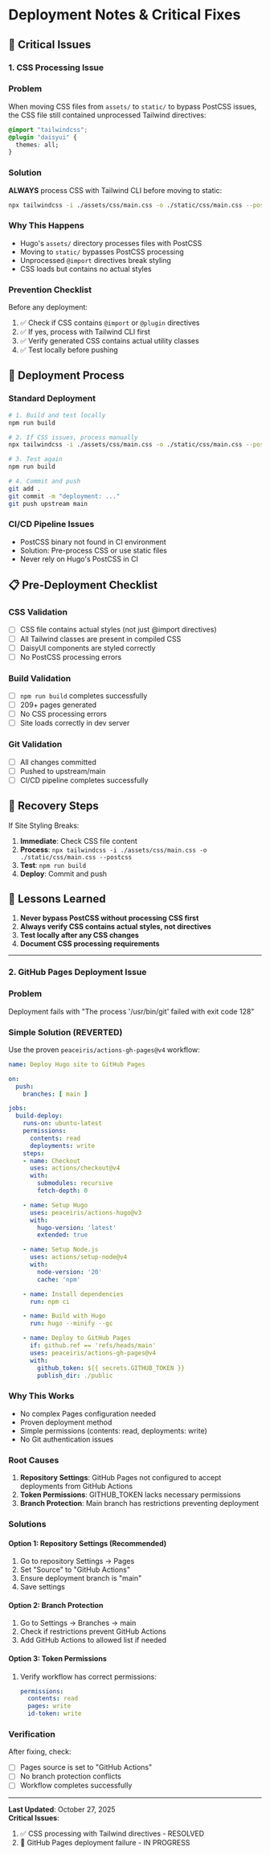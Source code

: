 # Deployment Notes & Critical Fixes

## 🚨 Critical Issues

### 1. CSS Processing Issue

### Problem
When moving CSS files from `assets/` to `static/` to bypass PostCSS issues, the CSS file still contained unprocessed Tailwind directives:
```css
@import "tailwindcss";
@plugin "daisyui" {
  themes: all;
}
```

### Solution
**ALWAYS** process CSS with Tailwind CLI before moving to static:
```bash
npx tailwindcss -i ./assets/css/main.css -o ./static/css/main.css --postcss
```

### Why This Happens
- Hugo's `assets/` directory processes files with PostCSS
- Moving to `static/` bypasses PostCSS processing
- Unprocessed `@import` directives break styling
- CSS loads but contains no actual styles

### Prevention Checklist
Before any deployment:
1. ✅ Check if CSS contains `@import` or `@plugin` directives
2. ✅ If yes, process with Tailwind CLI first
3. ✅ Verify generated CSS contains actual utility classes
4. ✅ Test locally before pushing

## 🔄 Deployment Process

### Standard Deployment
```bash
# 1. Build and test locally
npm run build

# 2. If CSS issues, process manually
npx tailwindcss -i ./assets/css/main.css -o ./static/css/main.css --postcss

# 3. Test again
npm run build

# 4. Commit and push
git add .
git commit -m "deployment: ..."
git push upstream main
```

### CI/CD Pipeline Issues
- PostCSS binary not found in CI environment
- Solution: Pre-process CSS or use static files
- Never rely on Hugo's PostCSS in CI

## 📋 Pre-Deployment Checklist

### CSS Validation
- [ ] CSS file contains actual styles (not just @import directives)
- [ ] All Tailwind classes are present in compiled CSS
- [ ] DaisyUI components are styled correctly
- [ ] No PostCSS processing errors

### Build Validation
- [ ] `npm run build` completes successfully
- [ ] 209+ pages generated
- [ ] No CSS processing errors
- [ ] Site loads correctly in dev server

### Git Validation
- [ ] All changes committed
- [ ] Pushed to upstream/main
- [ ] CI/CD pipeline completes successfully

## 🚨 Recovery Steps

If Site Styling Breaks:
1. **Immediate**: Check CSS file content
2. **Process**: `npx tailwindcss -i ./assets/css/main.css -o ./static/css/main.css --postcss`
3. **Test**: `npm run build`
4. **Deploy**: Commit and push

## 📝 Lessons Learned

1. **Never bypass PostCSS without processing CSS first**
2. **Always verify CSS contains actual styles, not directives**
3. **Test locally after any CSS changes**
4. **Document CSS processing requirements**

---

### 2. GitHub Pages Deployment Issue

### Problem
Deployment fails with "The process '/usr/bin/git' failed with exit code 128"

### Simple Solution (REVERTED)
Use the proven `peaceiris/actions-gh-pages@v4` workflow:
```yaml
name: Deploy Hugo site to GitHub Pages

on:
  push:
    branches: [ main ]

jobs:
  build-deploy:
    runs-on: ubuntu-latest
    permissions:
      contents: read
      deployments: write
    steps:
    - name: Checkout
      uses: actions/checkout@v4
      with:
        submodules: recursive
        fetch-depth: 0

    - name: Setup Hugo
      uses: peaceiris/actions-hugo@v3
      with:
        hugo-version: 'latest'
        extended: true

    - name: Setup Node.js
      uses: actions/setup-node@v4
      with:
        node-version: '20'
        cache: 'npm'

    - name: Install dependencies
      run: npm ci

    - name: Build with Hugo
      run: hugo --minify --gc

    - name: Deploy to GitHub Pages
      if: github.ref == 'refs/heads/main'
      uses: peaceiris/actions-gh-pages@v4
      with:
        github_token: ${{ secrets.GITHUB_TOKEN }}
        publish_dir: ./public
```

### Why This Works
- No complex Pages configuration needed
- Proven deployment method
- Simple permissions (contents: read, deployments: write)
- No Git authentication issues

### Root Causes
1. **Repository Settings**: GitHub Pages not configured to accept deployments from GitHub Actions
2. **Token Permissions**: GITHUB_TOKEN lacks necessary permissions
3. **Branch Protection**: Main branch has restrictions preventing deployment

### Solutions

#### Option 1: Repository Settings (Recommended)
1. Go to repository Settings → Pages
2. Set "Source" to "GitHub Actions" 
3. Ensure deployment branch is "main"
4. Save settings

#### Option 2: Branch Protection
1. Go to Settings → Branches → main
2. Check if restrictions prevent GitHub Actions
3. Add GitHub Actions to allowed list if needed

#### Option 3: Token Permissions
1. Verify workflow has correct permissions:
   ```yaml
   permissions:
     contents: read
     pages: write
     id-token: write
   ```

### Verification
After fixing, check:
- [ ] Pages source is set to "GitHub Actions"
- [ ] No branch protection conflicts
- [ ] Workflow completes successfully

---

**Last Updated**: October 27, 2025  
**Critical Issues**: 
1. ✅ CSS processing with Tailwind directives - RESOLVED
2. 🔄 GitHub Pages deployment failure - IN PROGRESS